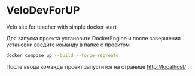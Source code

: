 # VeloDevForUP
Velo site for teacher with simple docker start

Для запуска проекта установите DockerEngine и после завершения установки введите команду в папке с проектом 
```sh
docker compose up --build --force-recreate
```
После ввода команды проект запустится на странице [http://localhost/](http://localhost/) .

